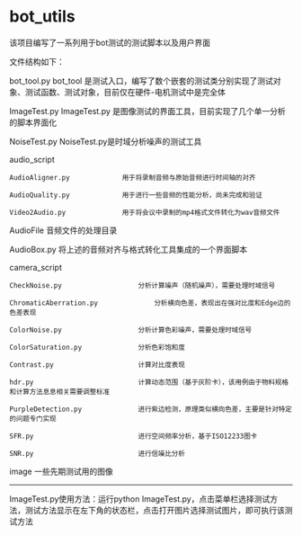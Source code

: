 # bot_utils

该项目编写了一系列用于bot测试的测试脚本以及用户界面

文件结构如下：

bot_tool.py					    bot_tool 是测试入口，编写了数个嵌套的测试类分别实现了测试对象、测试函数、测试对象，目前仅在硬件-电机测试中是完全体

ImageTest.py					    ImageTest.py 是图像测试的界面工具，目前实现了几个单一分析的脚本界面化

NoiseTest.py					    NoiseTest.py是时域分析噪声的测试工具

audio_script

    AudioAligner.py			    用于将录制音频与原始音频进行时间轴的对齐

    AudioQuality.py			    用于进行一些音频的性能分析，尚未完成和验证

    Video2Audio.py			    用于将会议中录制的mp4格式文件转化为wav音频文件

AudioFile						    音频文件的处理目录

AudioBox.py					    将上述的音频对齐与格式转化工具集成的一个界面脚本

camera_script

    CheckNoise.py				    分析计算噪声（随机噪声），需要处理时域信号

    ChromaticAberration.py	            分析横向色差，表现出在强对比度和Edge边的色差表现

    ColorNoise.py				    分析计算色彩噪声，需要处理时域信号

    ColorSaturation.py			    分析色彩饱和度

    Contrast.py					    计算对比度表现

    hdr.py						    计算动态范围（基于灰阶卡），该用例由于物料规格和计算方法息息相关需要调整标准

    PurpleDetection.py			    进行紫边检测，原理类似横向色差，主要是针对特定的问题专门实现

    SFR.py						    进行空间频率分析，基于ISO12233图卡

    SNR.py						    进行信噪比分析

image							    一些先期测试用的图像

---

ImageTest.py使用方法：运行python ImageTest.py，点击菜单栏选择测试方法，测试方法显示在左下角的状态栏，点击打开图片选择测试图片，即可执行该测试方法
